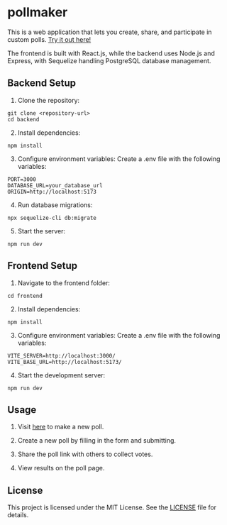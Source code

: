 # pollmaker

This is a web application that lets you create, share, and participate in custom polls. [Try it out here!](https://pollmaker-two.vercel.app)

The frontend is built with React.js, while the backend uses Node.js and Express, with Sequelize handling PostgreSQL database management.

## Backend Setup

1. Clone the repository:
```
git clone <repository-url>
cd backend
```

2. Install dependencies:
```
npm install
```

3. Configure environment variables:
Create a .env file with the following variables:
```
PORT=3000
DATABASE_URL=your_database_url
ORIGIN=http://localhost:5173
```

4. Run database migrations:
```
npx sequelize-cli db:migrate
```

5. Start the server:
```
npm run dev
```

## Frontend Setup

1. Navigate to the frontend folder:

```
cd frontend
```

2. Install dependencies:
```
npm install
```

3. Configure environment variables:
Create a .env file with the following variables:
```
VITE_SERVER=http://localhost:3000/
VITE_BASE_URL=http://localhost:5173/
```

4. Start the development server:
```
npm run dev
```

## Usage

1. Visit [here](https://pollmaker-two.vercel.app) to make a new poll.

2. Create a new poll by filling in the form and submitting.

3. Share the poll link with others to collect votes.

4. View results on the poll page.

## License

This project is licensed under the MIT License. See the [LICENSE](LICENSE) file for details.
